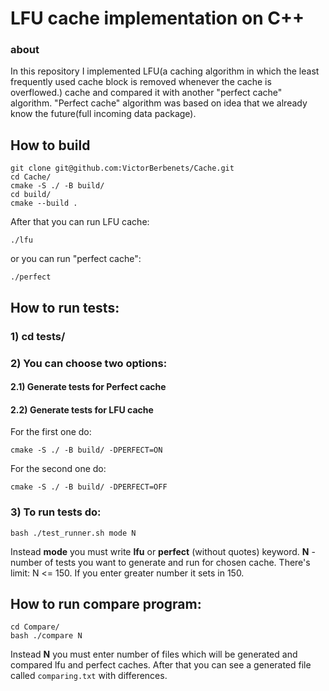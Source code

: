 # LFU cache implementation on C++
### about
In this repository I implemented LFU(a caching algorithm in which the least
frequently used cache block is removed whenever the cache is overflowed.)
cache and compared it with another "perfect cache" algorithm.
"Perfect cache" algorithm was based on idea that we already know the future(full 
incoming data package).
## How to build
```
git clone git@github.com:VictorBerbenets/Cache.git
cd Cache/
cmake -S ./ -B build/
cd build/
cmake --build .
```
After that you can run LFU cache:

```
./lfu
```
or you can run "perfect cache":

```
./perfect
```

## How to run tests:
### 1) cd tests/
### 2) You can choose two options:
#### 2.1) Generate tests for Perfect cache
#### 2.2) Generate tests for LFU cache
For the first one do:
```
cmake -S ./ -B build/ -DPERFECT=ON
```
For the second one do:
```
cmake -S ./ -B build/ -DPERFECT=OFF
```
### 3) To run tests do:
```
bash ./test_runner.sh mode N
```
Instead **mode** you must write **lfu** or **perfect** (without quotes) keyword. **N** - number of tests
you want to generate and run for chosen cache. There's limit: N <= 150. If you enter greater
number it sets in 150.
## How to run compare program:
```
cd Compare/
bash ./compare N
```
Instead **N** you must enter number of files which will be generated and compared lfu 
and perfect caches. After that you can see a generated file called
`comparing.txt` with differences.

